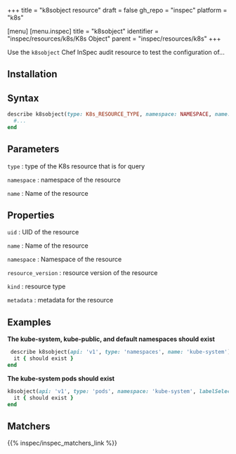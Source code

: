 +++
title = "k8sobject resource"
draft = false
gh_repo = "inspec"
platform = "k8s"

[menu]
[menu.inspec]
title = "k8sobject"
identifier = "inspec/resources/k8s/K8s Object"
parent = "inspec/resources/k8s"
+++


Use the `k8sobject` Chef InSpec audit resource to test the configuration of...

## Installation

## Syntax

```ruby
describe k8sobject(type: K8s_RESOURCE_TYPE, namespace: NAMESPACE, name: RESOURCE_NAME) do
  #...
end
```

## Parameters

`type`
: type of the K8s resource that is for query

`namespace`
: namespace of the resource

`name`
: Name of the resource

## Properties

`uid`
: UID of the resource 

`name`
: Name of the resource

`namespace`
: Namespace of the resource

`resource_version`
: resource version of the resource

`kind`
: resource type

`metadata`
: metadata for the resource

## Examples

**The kube-system, kube-public, and default namespaces should exist**

```ruby
 describe k8sobject(api: 'v1', type: 'namespaces', name: 'kube-system') do
  it { should exist }
end
```

**The kube-system pods should exist**

```ruby
k8sobject(api: 'v1', type: 'pods', namespace: 'kube-system', labelSelector: 'k8s-app=kube-proxy') do
  it { should exist }
end
```

## Matchers

{{% inspec/inspec_matchers_link %}}
